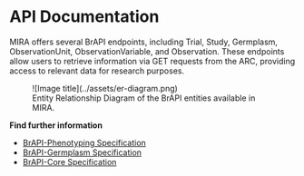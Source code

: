 # API Documentation

MIRA offers several BrAPI endpoints, including Trial, Study, Germplasm, ObservationUnit, ObservationVariable, and Observation. These endpoints allow users to retrieve information via GET requests from the ARC, providing access to relevant data for research purposes.

<figure markdown="span">
  ![Image title](../assets/er-diagram.png)
  <figcaption>Entity Relationship Diagram of the BrAPI entities available in MIRA.</figcaption>
</figure>


**Find further information**

- [BrAPI-Phenotyping Specification](https://app.swaggerhub.com/apis/PlantBreedingAPI/BrAPI-Phenotyping/2.1)
- [BrAPI-Germplasm Specification](https://app.swaggerhub.com/apis/PlantBreedingAPI/BrAPI-Germplasm/2.1)
- [BrAPI-Core Specification](https://app.swaggerhub.com/apis/PlantBreedingAPI/BrAPI-Core/2.1)